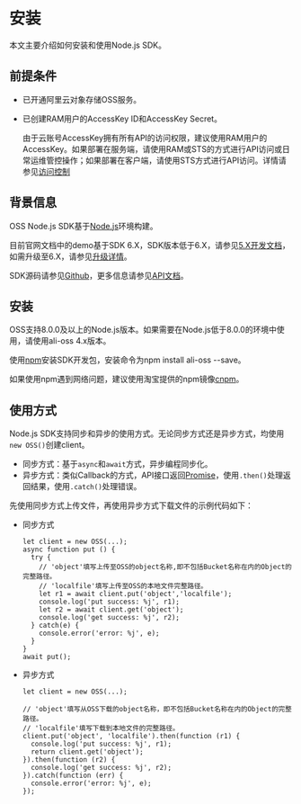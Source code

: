 # 安装

本文主要介绍如何安装和使用Node.js SDK。

## 前提条件

-   已开通阿里云对象存储OSS服务。
-   已创建RAM用户的AccessKey ID和AccessKey Secret。

    由于云账号AccessKey拥有所有API的访问权限，建议使用RAM用户的AccessKey。如果部署在服务端，请使用RAM或STS的方式进行API访问或日常运维管控操作；如果部署在客户端，请使用STS方式进行API访问。详情请参见[访问控制](https://help.aliyun.com/product/28625.html)


## 背景信息

OSS Node.js SDK基于[Node.js](https://nodejs.org/)环境构建。

目前官网文档中的demo基于SDK 6.X，SDK版本低于6.X，请参见[5.X开发文档](https://github.com/ali-sdk/ali-oss/blob/5.x/README.md)，如需升级至6.X，请参见[升级详情](https://github.com/ali-sdk/ali-oss/blob/master/UPGRADING.md)。

SDK源码请参见[Github](https://github.com/ali-sdk/ali-oss)，更多信息请参见[API文档](https://github.com/ali-sdk/ali-oss#summary)。

## 安装

OSS支持8.0.0及以上的Node.js版本。如果需要在Node.js低于8.0.0的环境中使用，请使用ali-oss 4.x版本。

使用[npm](https://www.npmjs.com/)安装SDK开发包，安装命令为npm install ali-oss --save。

如果使用npm遇到网络问题，建议使用淘宝提供的npm镜像[cnpm](https://npm.taobao.org/)。

## 使用方式

Node.js SDK支持同步和异步的使用方式。无论同步方式还是异步方式，均使用`new OSS()`创建client。

-   同步方式：基于`async`和`await`方式，异步编程同步化。
-   异步方式：类似Callback的方式，API接口返回[Promise](https://developer.mozilla.org/en/docs/Web/JavaScript/Reference/Global_Objects/Promise)，使用`.then()`处理返回结果，使用`.catch()`处理错误。

先使用同步方式上传文件，再使用异步方式下载文件的示例代码如下：

-   同步方式

    ```
    let client = new OSS(...);
    async function put () {
      try {
        // 'object'填写上传至OSS的object名称,即不包括Bucket名称在内的Object的完整路径。
        // 'localfile'填写上传至OSS的本地文件完整路径。
        let r1 = await client.put('object','localfile'); 
        console.log('put success: %j', r1);
        let r2 = await client.get('object');
        console.log('get success: %j', r2);
      } catch(e) {
        console.error('error: %j', e);
      }
    }
    await put();
    ```

-   异步方式

    ```
    let client = new OSS(...);
    
    // 'object'填写从OSS下载的object名称，即不包括Bucket名称在内的Object的完整路径。
    // 'localfile'填写下载到本地文件的完整路径。
    client.put('object', 'localfile').then(function (r1) {
      console.log('put success: %j', r1);
      return client.get('object');
    }).then(function (r2) {
      console.log('get success: %j', r2);
    }).catch(function (err) {
      console.error('error: %j', e);
    });
                        
    ```


